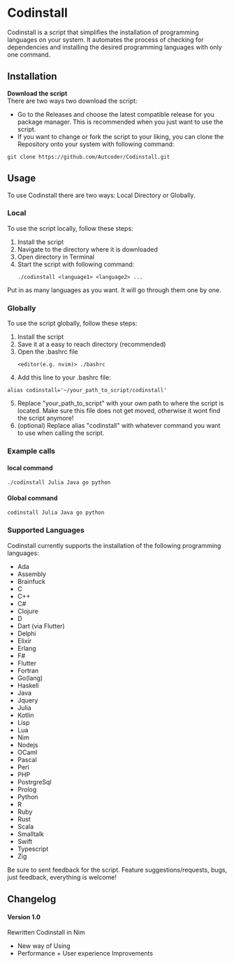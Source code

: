 
# Codinstall

  

Codinstall is a script that simplifies the installation of programming languages on your system. It automates the process of checking for dependencies and installing the desired programming languages with only one command.

## Installation

**Download the script**\
There are two ways two download the script:
+ Go to the Releases and choose the latest compatible release for you package manager. This is recommended when you just want to use the script.
+ If you want to change or fork the script to your liking, you can clone the Repository onto your system with following command:
```
git clone https://github.com/Autcoder/Codinstall.git
```


## Usage
To use Codinstall there are two ways: Local Directory or Globally.

### Local
To use the script locally, follow these steps:
1. Install the script
2. Navigate to the directory where it is downloaded
3. Open directory in Terminal
4. Start the script with following command:
   ```
   ./codinstall <language1> <language2> ...
   ```
Put in as many languages as you want. It will go through them one by one.

### Globally
To use the script globally, follow these steps:
1. Install the script
2. Save it at a easy to reach directory (recommended)
3. Open the .bashrc file
   ```
   <editor(e.g. nvim)> ./bashrc
   ```
4. Add this line to your .bashrc file:
  ```
  alias codinstall='~/your_path_to_script/codinstall'
  ```
5. Replace "your_path_to_script" with your own path to where the script is located.
   Make sure this file does not get moved, otherwise it wont find the script anymore!
6. (optional) Replace alias "codinstall" with whatever command you want to use when calling the script.


### Example calls
#### local command
  ```
  ./codinstall Julia Java go python 
  ```
#### Global command
  ```
  codinstall Julia Java go python
  ```


### Supported Languages

Codinstall currently supports the installation of the following programming languages:
- Ada
- Assembly
- Brainfuck
- C
- C++
- C#
- Clojure
- D
- Dart (via Flutter)
- Delphi
- Elixir
- Erlang
- F#
- Flutter
- Fortran
- Go(lang)
- Haskell
- Java
- Jquery
- Julia
- Kotlin
- Lisp
- Lua
- Nim
- Nodejs
- OCaml
- Pascal
- Perl
- PHP
- PostrgreSql
- Prolog
- Python
- R
- Ruby
- Rust
- Scala
- Smalltalk
- Swift
- Typescript
- Zig

Be sure to sent feedback for the script. Feature suggestions/requests, bugs, just feedback, everything is welcome!


## Changelog
#### Version 1.0
Rewritten Codinstall in Nim
- New way of Using
- Performance + User experience Improvements

